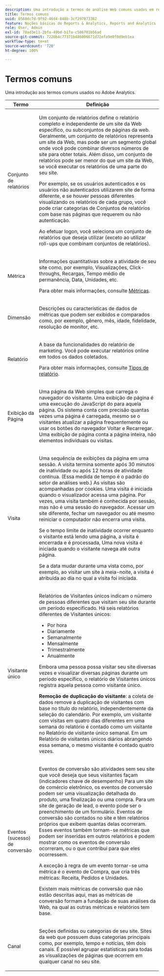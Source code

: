 ```yaml
---
description: Uma introdução a termos de análise Web comuns usados em relatórios de marketing.
title: Termos comuns
uuid: 0560dc7d-9f92-46d4-848b-3cf297073382
feature: Noções básicas do Reports & Analytics, Reports and Analytics
role: User, Admin
exl-id: 78ad3e11-2bfa-49bd-b17a-c586701b56ad
source-git-commit: 7226b4c77371b486006671d72efa9e0f0d9eb1ea
workflow-type: tm+mt
source-wordcount: '728'
ht-degree: 100%

---
```


# Termos comuns

Uma introdução aos termos comuns usados no Adobe Analytics.

<table id="table_58F5D292485F45F9902B372E4E1E3103"> 
 <thead> 
  <tr> 
   <th colname="col1" class="entry"> Termo </th> 
   <th colname="col2" class="entry"> Definição </th> 
  </tr> 
 </thead>
 <tbody> 
  <tr> 
   <td colname="col1"> <p> Conjunto de relatórios </p> </td> 
   <td colname="col2"> <p>Um conjunto de relatórios define o relatório completo e independente de um site da Web específico, ou subconjuntos de páginas da web. Geralmente, um conjunto de relatórios representa um site da Web, mas pode ser um segmento global onde você pode combinar diversos números de site para obter totais. Além disso, um conjunto de relatórios pode ser menor do que um site da Web, se você executar os relatórios de uma parte do seu site. </p> <p>Por exemplo, se os usuários autenticados e os usuários não autenticados utilizarem site de forma diferente, e se houver pessoas diferentes visualizando os relatórios de cada grupo, você pode criar categorias de Conjuntos de relatórios com base nas páginas que requerem ou não autenticação. </p> <p>Ao efetuar logon, você seleciona um conjunto de relatórios que deseja utilizar (exceto ao utilizar roll-ups que combinam conjuntos de relatórios). </p> </td> 
  </tr> 
  <tr> 
   <td> <p>Métrica </p> </td> 
   <td> <p>Informações quantitativas sobre a atividade de seu site como, por exemplo, Visualizações, Click-throughs, Recargas, Tempo médio de permanência, Data, Unidades, etc. </p> <p>Para obter mais informações, consulte <a href="/help/analyze/reports-analytics/metrics.md">Métricas</a>. </p> </td> 
  </tr> 
  <tr> 
   <td> <p> Dimensão </p> </td> 
   <td> <p>Descrições ou características de dados de métricas que podem ser exibidos e comparados como, por exemplo, gênero, mês, idade, fidelidade, resolução de monitor, etc. </p> </td> 
  </tr> 
  <tr> 
   <td> <p> Relatório </p> </td> 
   <td> <p>A base da funcionalidades do relatório de marketing. Você pode executar relatórios online em todos os dados coletados. </p> <p>Para obter mais informações, consulte <a href="/help/analyze/reports-analytics/reports.md">Tipos de relatório</a>. </p> </td> 
  </tr> 
  <tr> 
   <td> <p> Exibição da Página </p> </td> 
   <td> <p>Uma página da Web simples que carrega o navegador do visitante. Uma exibição de página é uma execução do JavaScript do para aquela página. Os sistema conta com precisão quantas vezes uma página é carregada, mesmo se o visitantes atualizar a página frequentemente ou usar os botões do navegador <span class="uicontrol">Voltar</span> e <span class="uicontrol">Recarregar</span>. Uma exibição de página conta a página inteira, não elementos individuais ou visitas. </p> </td> 
  </tr> 
  <tr> 
   <td> <p>Visita </p> </td> 
   <td> <p>Uma sequência de exibições da página em uma sessão. A visita termina somente após 30 minutos de inatividade ou após 12 horas de atividade contínua. (Essa medida de tempo é o padrão do setor de análises web.) As visitas são acompanhadas por cookies. Uma visita é iniciada quando o visualizador acessa uma página. Por vezes, uma visita também é conhecida por <span class="term"> sessão</span>, mas não é uma sessão do navegador. Acessar um site diferente, fechar um navegador ou até mesmo reiniciar o computador não encerra uma visita. </p> <p> Se o tempo limite de inatividade ocorrer enquanto o visitante está lendo uma página, a visita é encerrada e é processada, Uma nova visita é iniciada quando o visitante navega até outra página. </p> <p>Se a data mudar durante uma vista como, por exemplo, ao visitar um site à meia-noite, a visita é atribuída ao dia no qual a visita foi iniciada. </p> </td> 
  </tr> 
  <tr> 
   <td> <p> Visitante único </p> </td> 
   <td> <p>Relatórios de Visitantes únicos indicam o número de pessoas diferentes que visitam seu site durante um período especificado. Há seis relatórios diferentes de Visitantes únicos: </p> 
    <ul id="ul_863B8DE8B9E74DE4A93C2C2931EEFB6D"> 
     <li id="li_21C835B71EF64B4DA821B674416C8B85">Por hora </li> 
     <li id="li_36A498AE7D7A455C8DEB3AA0F025B597">Diariamente </li> 
     <li id="li_30F26F8DAC664E1FA823B7BDDB7B0F8B">Semanalmente </li> 
     <li id="li_09263F6B1E114A8DB477793B560A0417">Mensalmente </li> 
     <li id="li_A0B2CA3D44564045B02B55AF6E392F76">Trimestralmente </li> 
     <li id="li_296BC5B02921460690F35128B1192800">Anualmente </li> 
    </ul> <p>Embora uma pessoa possa visitar seu site diversas vezes e visualizar diversas páginas durante um período específico, o relatório de Visitantes únicos registra aquela pessoa como visitante único. </p> <p> <b>Remoção de duplicação do visitante</b>: a coleta de dados remove a duplicação de visitantes com base no título do relatório, independentemente da seleção do calendário. Por exemplo, um visitante com visitas em quatro dias diferentes em uma semana do relatório é contado como um visitante no <span class="wintitle">Relatório de visitante único semanal</span>. Em um <span class="wintitle">Relatório de visitantes únicos diários</span> abrangendo essa semana, o mesmo visitante é contado quatro vezes. </p> </td> 
  </tr> 
  <tr> 
   <td> <p>Eventos (sucesso) de conversão </p> </td> 
   <td> <p>Eventos de conversão são atividades sem seu site que você deseja que seus visitantes façam (indicadores chave de desempenho) Para um site de comércio eletrônico, os eventos de conversão podem ser uma visualização detalhada do produto, uma finalização ou uma compra. Para um site de geração de lead, o evento pode ser o preenchimento de um formulário. Eventos de conversão são contados no site e têm relatórios próprios que exibem quantas delas ocorreram. Esses eventos também tornam-se métricas que podem ser inseridas em outros relatórios e podem mostrar como os eventos de conversão ocorreram, ou o que contribui para que eles ocorressem. </p> <p>A exceção à regra de um evento tornar-se uma métrica é o evento de Compra, que cria três métricas: Receita, Pedidos e Unidades. </p> <p>Existem mais métricas de conversão que não estão descritas aqui, mas as métricas de conversão formam a fundação de suas análises da Web, na qual as outras métricas e relatórios tem base. </p> </td> 
  </tr> 
  <tr> 
   <td> <p>Canal </p> </td> 
   <td> <p> Seções definidas ou categorias de seu site. Sites da web que possuem duas categorias principais como, por exemplo, <span class="term">tempo</span> e <span class="term">notícias</span>, têm dois canais. É possível agrupar estatísticas para todas as visualizações de páginas que ocorrem em qualquer canal no seu site. </p> </td> 
  </tr> 
 </tbody> 
</table>
